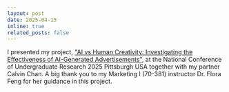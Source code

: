 ```yaml
---
layout: post
date: 2025-04-15
inline: true
related_posts: false
---
```


I presented my project, <a href="publications/">"AI vs Human Creativity: Investigating the Effectiveness of AI-Generated Advertisements"</a>, at the National Conference of Undergraduate Research 2025 Pittsburgh USA together with my partner Calvin Chan. A big thank you to my Marketing I (70-381) instructor Dr. Flora Feng for her guidance in this project.